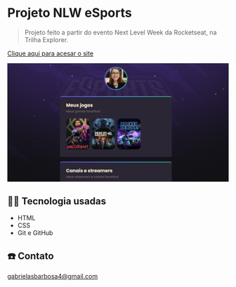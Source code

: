 # Projeto NLW eSports 

> Projeto feito a partir do evento Next Level Week da Rocketseat, na Trilha Explorer.

[Clique aqui para acesar o site](https://gabidsbarbosa.github.io/nlw/)

![preview](./images/foto.png)

## 👩‍🏫 Tecnologia usadas

- HTML
- CSS
- Git e GitHub

## ☎️ Contato

gabrielasbarbosa4@gmail.com

